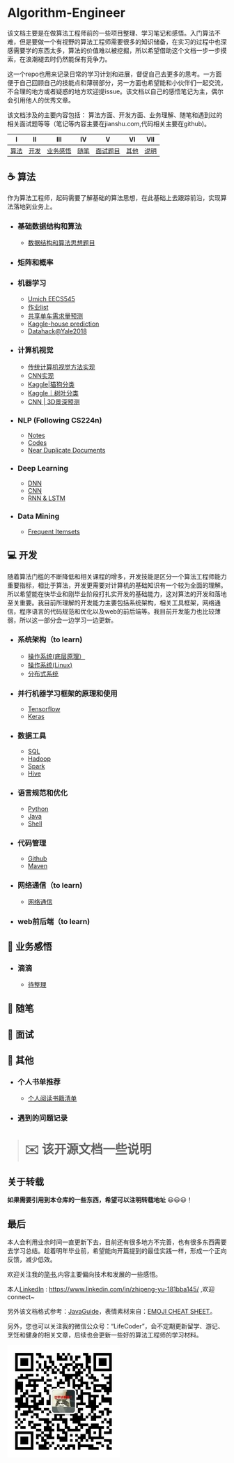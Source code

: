 # Algorithm-Engineer

该文档主要是在做算法工程师前的一些项目整理、学习笔记和感悟。入门算法不难，但是要做一个有视野的算法工程师需要很多的知识储备，在实习的过程中也深感需要学的东西太多，算法的价值难以被挖掘，所以希望借助这个文档一步一步摸索，在浪潮褪去时仍然能保有竞争力。

这一个repo也用来记录日常的学习计划和进展，督促自己去更多的思考。一方面便于自己回顾自己的技能点和薄弱部分，另一方面也希望能和小伙伴们一起交流，不合理的地方或者疑惑的地方欢迎提issue。该文档以自己的感悟笔记为主，偶尔会引用他人的优秀文章。

该文档涉及的主要内容包括： 算法方面、开发方面、业务理解、随笔和遇到过的相关面试题等等（笔记等内容主要在jianshu.com,代码相关主要在github)。


| Ⅰ  | Ⅱ | Ⅲ | Ⅳ | Ⅴ | Ⅵ | Ⅶ |
| :--------: | :----------: | :-----------: | :---------: | :---------: | :---------:| :---------: |
| [算法](#coffee-Java)  |  [开发](#computer-开发技能)|[业务感悟](#book-业务感悟) | [随笔](#iphone-随笔)| [面试题目](#punch-面试必备)| [其他](#art-其他)| [说明](#envelope-该开源文档一些说明)|

## :coffee: 算法
作为算法工程师，起码需要了解基础的算法思想，在此基础上去跟踪前沿，实现算法落地到业务上。

-   ### 基础数据结构和算法
    - [数据结构和算法思想题目](https://github.com/SeanCsc/Data-Structure-and-Algorithm/blob/master/README.md)
    
-   ### 矩阵和概率
    
-   ### 机器学习
    - [Umich EECS545](https://github.com/SeanCsc/umich-eecs545-lectures/blob/master/README.md)
    - [作业list](https://github.com/SeanCsc/EECS545-CEE501/blob/master/README.md)
    - [共享单车需求量预测](https://github.com/SeanCsc/shared-bike-demand-prediction/blob/master/README.md) 
    - [Kaggle-house prediction](https://github.com/SeanCsc/House-prediction/blob/master/README.md)    
    - [Datahack@Yale2018](https://github.com/SeanCsc/DataHack-Yale-2018)   
    
-  ### 计算机视觉
   - [传统计算机视觉方法实现](https://github.com/SeanCsc/Computer-vision)
   - [CNN实现](https://github.com/SeanCsc/Computer-vision/tree/master/CNN%20implementation)
   - [Kaggle|猫狗分类](https://github.com/SeanCsc/Kaggle-Cats-vs-Dogs)
   - [Kaggle｜树叶分类](https://github.com/SeanCsc/Leaf_classification)
   - [CNN | 3D景深预测]()


-  ### NLP (Following CS224n)
   - [Notes](https://www.jianshu.com/writer#/notebooks/30578473/notes/35579994)
   - [Codes]()   
   - [Near Duplicate Documents]()
   
- ### Deep Learning
   - [DNN]()
   - [CNN]() 
   - [RNN & LSTM]() 
   
- ### Data Mining
   - [Frequent Itemsets]()

## :computer: 开发
随着算法门槛的不断降低和相关课程的增多，开发技能是区分一个算法工程师能力重要指标，相比于算法，开发更需要对计算机的基础知识有一个较为全面的理解。所以希望能在快毕业和刚毕业阶段打扎实开发的基础能力，这对算法的开发和落地至关重要。我目前所理解的开发能力主要包括系统架构，相关工具框架，网络通信，程序语言的代码规范和优化以及web的前后端等。我目前开发能力也比较薄弱，所以这一部分会一边学习一边更新。
-  ### 系统架构（to learn)
   - [操作系统(底层原理）]()
   - [操作系统(Linux)]()
   - [分布式系统]()
   
-  ### 并行机器学习框架的原理和使用
   - [Tensorflow]()
   - [Keras]()
   
-  ### 数据工具
   - [SQL]()
   - [Hadoop]()
   - [Spark]()
   - [Hive]()
   
-  ### 语言规范和优化
   - [Python]()
   - [Java]()
   - [Shell]()   
   
-  ### 代码管理
   - [Github]()
   - [Maven]()
   
-  ### 网络通信（to learn)
   - [网络通信]()
   
-  ### web前后端（to learn)


## :book: 业务感悟

- ### 滴滴
  - [待整理]()


## :iphone: 随笔

## :punch: 面试

    
## :art: 其他  

- ### 个人书单推荐
    - [个人阅读书籍清单](https://github.com/Snailclimb/Java-Guide/blob/master/其他/个人阅读书籍清单.md)  

- ### 遇到的问题记录
 

> # :envelope: 该开源文档一些说明

## 关于转载

**如果需要引用到本仓库的一些东西，希望可以注明转载地址**
:smiley::smiley::smiley:！

## 最后

本人会利用业余时间一直更新下去，目前还有很多地方不完善，也有很多东西需要去学习总结。趁着明年毕业前，希望能向开篇提到的最佳实践一样，形成一个正向反馈，减少低效。

欢迎关注我的[简书](https://www.jianshu.com/u/e557a6d13070),内容主要偏向技术和发展的一些感悟。

本人[LinkedIn](https://www.linkedin.com/in/zhipeng-yu-181bba145/) : https://www.linkedin.com/in/zhipeng-yu-181bba145/ ,欢迎connect~

另外该文档格式参考：[JavaGuide](https://github.com/Snailclimb/JavaGuide/blob/master/README.md)，表情素材来自：[EMOJI CHEAT SHEET](https://www.webpagefx.com/tools/emoji-cheat-sheet/)。

另外，您也可以关注我的微信公众号：“LifeCoder”，会不定期更新留学、游记、烹饪和健身的相关文章，后续也会更新一些好的算法工程师的学习材料。

![](https://github.com/SeanCsc/Algorithm-Engineer/blob/master/pictures/qrcode_for_gh_6e5f88ff8319_258.jpg)

